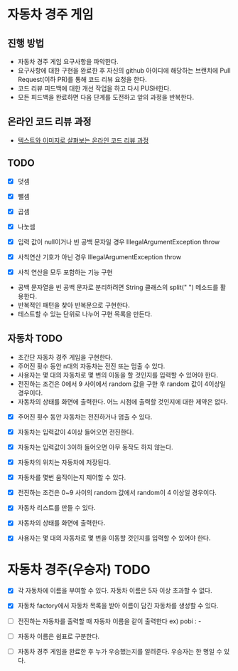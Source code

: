 # 자동차 경주 게임

## 진행 방법

- 자동차 경주 게임 요구사항을 파악한다.
- 요구사항에 대한 구현을 완료한 후 자신의 github 아이디에 해당하는 브랜치에 Pull Request(이하 PR)를 통해 코드 리뷰 요청을 한다.
- 코드 리뷰 피드백에 대한 개선 작업을 하고 다시 PUSH한다.
- 모든 피드백을 완료하면 다음 단계를 도전하고 앞의 과정을 반복한다.

## 온라인 코드 리뷰 과정

- [텍스트와 이미지로 살펴보는 온라인 코드 리뷰 과정](https://github.com/next-step/nextstep-docs/tree/master/codereview)

## TODO

- [x] 덧셈

- [x] 뺄셈

- [x] 곱셈

- [x] 나눗셈

- [x] 입력 값이 null이거나 빈 공백 문자일 경우 IllegalArgumentException throw

- [x] 사칙연산 기호가 아닌 경우 IllegalArgumentException throw

- [x] 사칙 연산을 모두 포함하는 기능 구현

- 공백 문자열을 빈 공백 문자로 분리하려면 String 클래스의 split(" ") 메소드를 활용한다.
- 반복적인 패턴을 찾아 반복문으로 구현한다.
- 테스트할 수 있는 단위로 나누어 구현 목록을 만든다.

## 자동차 TODO

- 초간단 자동차 경주 게임을 구현한다.
- 주어진 횟수 동안 n대의 자동차는 전진 또는 멈출 수 있다.
- 사용자는 몇 대의 자동차로 몇 번의 이동을 할 것인지를 입력할 수 있어야 한다.
- 전진하는 조건은 0에서 9 사이에서 random 값을 구한 후 random 값이 4이상일 경우이다.
- 자동차의 상태를 화면에 출력한다. 어느 시점에 출력할 것인지에 대한 제약은 없다.




- [x] 주어진 횟수 동안 자동차는 전진하거나 멈출 수 있다.
- [x] 자동차는 입력값이 4이상 들어오면 전진한다.
- [x] 자동차는 입력값이 3이하 들어오면 아무 동작도 하지 않는다.


- [x] 자동차의 위치는 자동차에 저장된다.
- [x] 자동차를 몇번 움직이는지 제어할 수 있다.

- [x] 전진하는 조건은 0~9 사이의 random 값에서 random이 4 이상일 경우이다.

- [x] 자동차 리스트를 만들 수 있다.

- [x] 자동차의 상태를 화면에 출력한다.
- [x] 사용자는 몇 대의 자동차로 몇 번을 이동할 것인지를 입력할 수 있어야 한다.

# 자동차 경주(우승자) TODO

- [x] 각 자동차에 이름을 부여할 수 있다. 자동차 이름은 5자 이상 초과할 수 없다.
- [x] 자동차 factory에서 자동차 목록을 받아 이름이 담긴 자동차를 생성할 수 있다.
- [ ] 전진하는 자동차를 출력할 때 자동차 이름을 같이 출력한다
ex) pobi : -
  
- [ ] 자동차 이름은 쉼표로 구분한다.
- [ ] 자동차 경주 게임을 완료한 후 누가 우승했는지를 알려준다. 우승자는 한 명일 수 있다.